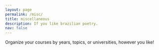```yaml
---
layout: page
permalink: /misc/
title: miscellaneous
description: If you like brazilian poetry.
nav: false
---
```



Organize your courses by years, topics, or universities, however you like!
